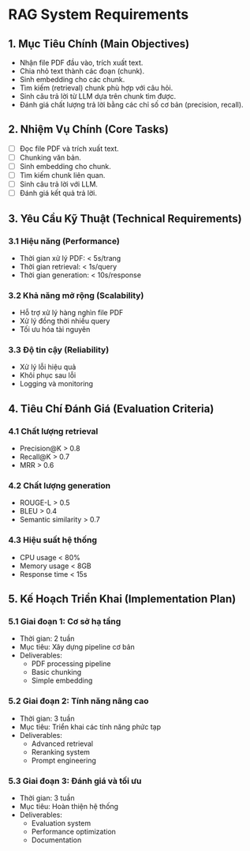 # RAG System Requirements

## 1. Mục Tiêu Chính (Main Objectives)

- Nhận file PDF đầu vào, trích xuất text.
- Chia nhỏ text thành các đoạn (chunk).
- Sinh embedding cho các chunk.
- Tìm kiếm (retrieval) chunk phù hợp với câu hỏi.
- Sinh câu trả lời từ LLM dựa trên chunk tìm được.
- Đánh giá chất lượng trả lời bằng các chỉ số cơ bản (precision, recall).

## 2. Nhiệm Vụ Chính (Core Tasks)

- [ ] Đọc file PDF và trích xuất text.
- [ ] Chunking văn bản.
- [ ] Sinh embedding cho chunk.
- [ ] Tìm kiếm chunk liên quan.
- [ ] Sinh câu trả lời với LLM.
- [ ] Đánh giá kết quả trả lời.

## 3. Yêu Cầu Kỹ Thuật (Technical Requirements)

### 3.1 Hiệu năng (Performance)
- Thời gian xử lý PDF: < 5s/trang
- Thời gian retrieval: < 1s/query
- Thời gian generation: < 10s/response

### 3.2 Khả năng mở rộng (Scalability)
- Hỗ trợ xử lý hàng nghìn file PDF
- Xử lý đồng thời nhiều query
- Tối ưu hóa tài nguyên

### 3.3 Độ tin cậy (Reliability)
- Xử lý lỗi hiệu quả
- Khôi phục sau lỗi
- Logging và monitoring

## 4. Tiêu Chí Đánh Giá (Evaluation Criteria)

### 4.1 Chất lượng retrieval
- Precision@K > 0.8
- Recall@K > 0.7
- MRR > 0.6

### 4.2 Chất lượng generation
- ROUGE-L > 0.5
- BLEU > 0.4
- Semantic similarity > 0.7

### 4.3 Hiệu suất hệ thống
- CPU usage < 80%
- Memory usage < 8GB
- Response time < 15s

## 5. Kế Hoạch Triển Khai (Implementation Plan)

### 5.1 Giai đoạn 1: Cơ sở hạ tầng
- Thời gian: 2 tuần
- Mục tiêu: Xây dựng pipeline cơ bản
- Deliverables:
  - PDF processing pipeline
  - Basic chunking
  - Simple embedding

### 5.2 Giai đoạn 2: Tính năng nâng cao
- Thời gian: 3 tuần
- Mục tiêu: Triển khai các tính năng phức tạp
- Deliverables:
  - Advanced retrieval
  - Reranking system
  - Prompt engineering

### 5.3 Giai đoạn 3: Đánh giá và tối ưu
- Thời gian: 3 tuần
- Mục tiêu: Hoàn thiện hệ thống
- Deliverables:
  - Evaluation system
  - Performance optimization
  - Documentation 
